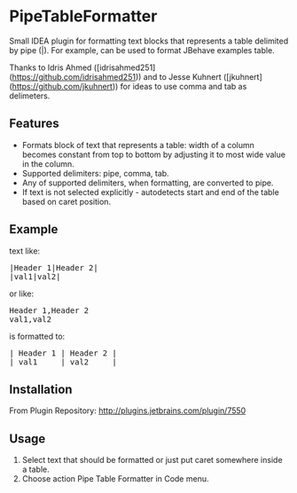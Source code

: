 PipeTableFormatter
==================

Small IDEA plugin for formatting text blocks that represents a table delimited by pipe (|). For example, can be used to format JBehave examples table.

Thanks to Idris Ahmed ([idrisahmed251] (https://github.com/idrisahmed251)) and to Jesse Kuhnert ([jkuhnert] (https://github.com/jkuhnert)) for ideas to use comma and tab as delimeters.  

Features
--------

- Formats block of text that represents a table: width of a column becomes constant from top to bottom by adjusting it to most wide value in the column. 
- Supported delimiters: pipe, comma, tab.
- Any of supported delimiters, when formatting, are converted to pipe.
- If text is not selected explicitly - autodetects start and end of the table based on caret position.

Example
-------

text like:

<pre>
|Header 1|Header 2|
|val1|val2|
</pre>

or like:

<pre>
Header 1,Header 2
val1,val2
</pre>

is formatted to:

<pre>
| Header 1 | Header 2 |
| val1     | val2     |
</pre>

Installation
-----------

From Plugin Repository: http://plugins.jetbrains.com/plugin/7550

Usage
-----

1. Select text that should be formatted or just put caret somewhere inside a table.
2. Choose action Pipe Table Formatter in Code menu.
